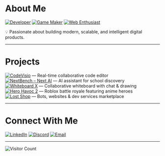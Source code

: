 # About Me
[![Developer](https://img.shields.io/badge/Full--Stack%20%26%20AI%20Developer-1F425F?style=flat-square&logo=github&logoColor=white)]()
[![Game Maker](https://img.shields.io/badge/Game%20Maker-FF4088?style=flat-square&logo=unity&logoColor=white)]()
[![Web Enthusiast](https://img.shields.io/badge/Web%20Enthusiast-0078D4?style=flat-square&logo=google-chrome&logoColor=white)]()

💡 Passionate about building modern, scalable, and intelligent digital products.

---

# Projects
[![CodeVisio](https://img.shields.io/badge/CodeVisio-000000?style=for-the-badge&logo=visualstudiocode&logoColor=white)](https://codevisio.vercel.app) — Real-time collaborative code editor  
[![NextBench – Next AI](https://img.shields.io/badge/NextBench%20AI-1B1F23?style=for-the-badge&logo=openai&logoColor=white)](https://next-bench-dev.vercel.app) — AI assistant for school discovery  
[![Whiteboard X](https://img.shields.io/badge/Whiteboard%20X-0078D7?style=for-the-badge&logo=microsoft-whiteboard&logoColor=white)](https://whiteboard-x.vercel.app) — Collaborative whiteboard with chat & drawing  
[![Hero Havoc 2](https://img.shields.io/badge/Hero%20Havoc%202-FF4757?style=for-the-badge&logo=roblox&logoColor=white)]() — Roblox battle royale featuring anime heroes  
[![Lost Shop](https://img.shields.io/badge/Lost%20Shop-4ECDC4?style=for-the-badge&logo=vercel&logoColor=white)](https://lost-shop.vercel.app) — Bots, websites & dev services marketplace  

---

# Connect With Me
[![LinkedIn](https://img.shields.io/badge/LinkedIn-0A66C2?style=for-the-badge&logo=linkedin&logoColor=white)](https://linkedin.com/in/sanyam-suyal)
[![Discord](https://img.shields.io/badge/Discord-5865F2?style=for-the-badge&logo=discord&logoColor=white)](https://discord.gg/ur_lost)
[![Email](https://img.shields.io/badge/Email-D14836?style=for-the-badge&logo=gmail&logoColor=white)](mailto:sanyamsuyal@gmail.com)

---

![Visitor Count](https://visitcount.itsvg.in/api?id=SanyamSuyal&icon=0&color=6)
